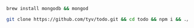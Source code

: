```bash
    brew install mongodb && mongod
```

```bash
    git clone https://github.com/tyv/todo.git && cd todo && npm i && ./run
```


